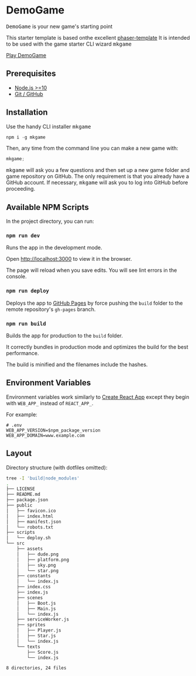# DemoGame

<kbd>DemoGame</kbd> is your new game's starting point

This starter template is based onthe excellent [phaser-template](https://github.com/remarkablegames/phaser-template)
It is intended to be used with the game starter CLI wizard <kbd>mkgame</kbd>

[Play DemoGame](https://bayanalan.github.com/demogame)

## Prerequisites

- [Node.js >=10](https://nodejs.org/en/download/)
- [Git / GitHub](https://desktop.github.com/)

## Installation

Use the handy CLI installer <kbd>mkgame</kbd>

```js
npm i -g mkgame
```

Then, any time from the command line you can make a new game with:

```js
mkgame;
```

<kbd>mkgame</kbd> will ask you a few questions and then set up a new game folder and game repository on GitHub. The only requirement is that you already have a GitHub account. If necessary, <kbd>mkgame</kbd> will ask you to log into GitHub before proceeding.

## Available NPM Scripts

In the project directory, you can run:

### `npm run dev`

Runs the app in the development mode.

Open [http://localhost:3000](http://localhost:3000) to view it in the browser.

The page will reload when you save edits. You will see lint errors in the console.

### `npm run deploy`

Deploys the app to [GitHub Pages](https://pages.github.com/) by force pushing the `build` folder to the remote repository's `gh-pages` branch.

### `npm run build`

Builds the app for production to the `build` folder.

It correctly bundles in production mode and optimizes the build for the best performance.

The build is minified and the filenames include the hashes.

## Environment Variables

Environment variables work similarly to [Create React App](https://create-react-app.dev/docs/adding-custom-environment-variables/) except they begin with `WEB_APP_` instead of `REACT_APP_`.

For example:

```
# .env
WEB_APP_VERSION=$npm_package_version
WEB_APP_DOMAIN=www.example.com
```

## Layout

Directory structure (with dotfiles omitted):

```sh
tree -I 'build|node_modules'
.
├── LICENSE
├── README.md
├── package.json
├── public
│   ├── favicon.ico
│   ├── index.html
│   ├── manifest.json
│   └── robots.txt
├── scripts
│   └── deploy.sh
└── src
    ├── assets
    │   ├── dude.png
    │   ├── platform.png
    │   ├── sky.png
    │   └── star.png
    ├── constants
    │   └── index.js
    ├── index.css
    ├── index.js
    ├── scenes
    │   ├── Boot.js
    │   ├── Main.js
    │   └── index.js
    ├── serviceWorker.js
    ├── sprites
    │   ├── Player.js
    │   ├── Star.js
    │   └── index.js
    └── texts
        ├── Score.js
        └── index.js

8 directories, 24 files
```
